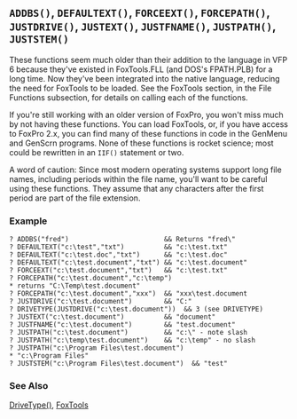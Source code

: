 ## `ADDBS()`, `DEFAULTEXT()`, `FORCEEXT()`, `FORCEPATH()`, `JUSTDRIVE()`, `JUSTEXT()`, `JUSTFNAME()`, `JUSTPATH()`, `JUSTSTEM()`

These functions seem much older than their addition to the language in VFP 6 because they've existed in FoxTools.FLL (and DOS's FPATH.PLB) for a long time. Now they've been integrated into the native language, reducing the need for FoxTools to be loaded. See the FoxTools section, in the File Functions subsection, for details on calling each of the functions.

If you're still working with an older version of FoxPro, you won't miss much by not having these functions. You can load FoxTools, or, if you have access to FoxPro 2.x, you can find many of these functions in code in the GenMenu and GenScrn programs. None of these functions is rocket science; most could be rewritten in an `IIF()` statement or two.

A word of caution: Since most modern operating systems support long file names, including periods within the file name, you'll want to be careful using these functions. They assume that any characters after the first period are part of the file extension.

### Example

```foxpro
? ADDBS("fred")                        && Returns "fred\"
? DEFAULTEXT("c:\test","txt")          && "c:\test.txt"
? DEFAULTEXT("c:\test.doc","txt")      && "c:\test.doc"
? DEFAULTEXT("c:\test.document","txt") && "c:\test.document"
? FORCEEXT("c:\test.document","txt")   && "c:\test.txt"
? FORCEPATH("c:\test.document","c:\temp")
* returns "C:\Temp\test.document"
? FORCEPATH("c:\test.document","xxx")  && "xxx\test.document
? JUSTDRIVE("c:\test.document")        && "C:"
? DRIVETYPE(JUSTDRIVE("c:\test.document"))  && 3 (see DRIVETYPE)
? JUSTEXT("c:\test.document")          && "document"
? JUSTFNAME("c:\test.document")        && "test.document"
? JUSTPATH("c:\test.document")         && "c:\" - note slash
? JUSTPATH("c:\temp\test.document")    && "c:\temp" - no slash
? JUSTPATH("c:\Program Files\test.document")
* "c:\Program Files"
? JUSTSTEM("c:\Program Files\test.document")  && "test"
```
### See Also

[DriveType()](s4g670.md), [FoxTools](s4g450.md)